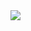 
<img src="https://cdn.discordapp.com/attachments/1011357468779102288/1162844238099255367/SKY_20231012_193643_.jpg?ex=653d6a16&is=652af516&hm=43e2314dd820e8700c9dce268ad14a679fa4b4976bd70029f6095c2dc735ae52&">

